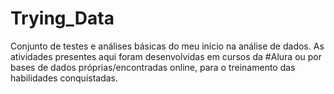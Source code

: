 # Trying_Data
Conjunto de testes e análises básicas do meu início na análise de dados. As atividades presentes aqui foram desenvolvidas em cursos da #Alura ou por bases de dados próprias/encontradas online, para o treinamento das habilidades conquistadas.
